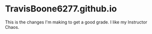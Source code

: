 # TravisBoone6277.github.io
This is the changes I'm making to get a good grade. I like my Instructor Chaos.